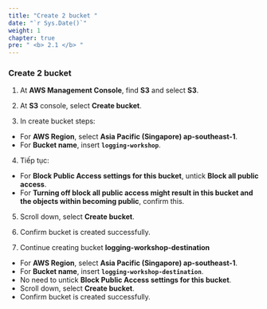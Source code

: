 ```yaml
---
title: "Create 2 bucket "
date: "`r Sys.Date()`"
weight: 1
chapter: true
pre: " <b> 2.1 </b> "
---
```


### Create 2 bucket

1. At **AWS Management Console**, find **S3** and select **S3**.

2. At **S3** console, select **Create bucket**.

3. In create bucket steps:

- For **AWS Region**, select **Asia Pacific (Singapore) ap-southeast-1**.
- For **Bucket name**, insert **`logging-workshop`**.

4. Tiếp tục:

- For **Block Public Access settings for this bucket**, untick **Block all public access**.
- For **Turning off block all public access might result in this bucket and the objects within becoming public**, confirm this.

5. Scroll down, select **Create bucket**.

6. Confirm bucket is created successfully.

7. Continue creating bucket **logging-workshop-destination**

- For **AWS Region**, select **Asia Pacific (Singapore) ap-southeast-1**.
- For **Bucket name**, insert **`logging-workshop-destination`**.
- No need to untick **Block Public Access settings for this bucket**.
- Scroll down, select **Create bucket**.
- Confirm bucket is created successfully.
